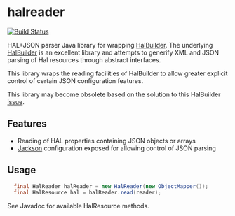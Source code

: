 halreader
=========

[![Build Status](https://travis-ci.org/qmetric/halreader.png)](https://travis-ci.org/qmetric/halreader)

HAL+JSON parser Java library for wrapping [HalBuilder](https://github.com/HalBuilder). The underlying [HalBuilder](https://github.com/HalBuilder) is an
excellent library and attempts to generify XML and JSON parsing of Hal resources through abstract interfaces.

This library wraps the reading facilities of HalBuilder to allow greater explicit control of certain JSON configuration features.

This library may become obsolete based on the solution to this HalBuilder [issue](https://github.com/HalBuilder/halbuilder-json/issues/4).

Features
--------

* Reading of HAL properties containing JSON objects or arrays
* [Jackson](https://github.com/FasterXML) configuration exposed for allowing control of JSON parsing


Usage
-----

```java
  final HalReader halReader = new HalReader(new ObjectMapper());
  final HalResource hal = halReader.read(reader);
```

See Javadoc for available HalResource methods.